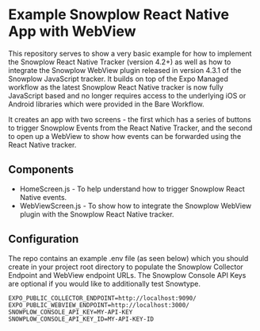 # Example Snowplow React Native App with WebView

This repository serves to show a very basic example for how to implement the Snowplow React Native Tracker (version 4.2+) as well as how to integrate the Snowplow WebView plugin released in version 4.3.1 of the Snowplow JavaScript tracker. It builds on top of the Expo Managed workflow as the latest Snowplow React Native tracker is now fully JavaScript based and no longer requires access to the underlying iOS or Android libraries which were provided in the Bare Workflow.

It creates an app with two screens - the first which has a series of buttons to trigger Snowplow Events from the React Native Tracker, and the second to open up a WebView to show how events can be forwarded using the React Native tracker.

## Components

* HomeScreen.js - To help understand how to trigger Snowplow React Native events.
* WebViewScreen.js - To show how to integrate the Snowplow WebView plugin with the Snowplow React Native tracker.

## Configuration
The repo contains an example .env file (as seen below) which you should create in your project root directory to populate the Snowplow Collector Endpoint and WebView endpoint URLs. The Snowplow Console API Keys are optional if you would like to additionally test Snowtype.

```
EXPO_PUBLIC_COLLECTOR_ENDPOINT=http://localhost:9090/
EXPO_PUBLIC_WEBVIEW_ENDPOINT=http://localhost:3000/
SNOWPLOW_CONSOLE_API_KEY=MY-API-KEY
SNOWPLOW_CONSOLE_API_KEY_ID=MY-API-KEY-ID
```
